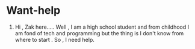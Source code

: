 # Want-help
1. Hi , Zak here.....
Well , I am a high school student and from childhood I am fond of tech and programming but the thing is I don't know from where to start . So , I need help.
